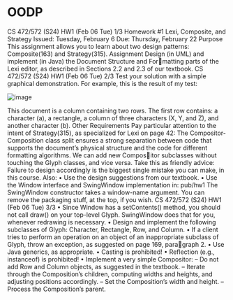 # OODP
CS 472/572 (S24) HW1 (Feb 06 Tue) 1/3
Homework #1 Lexi, Composite, and Strategy
Issued: Tuesday, February 6
Due: Thursday, February 22
Purpose
This assignment allows you to learn about two design patterns: Composite(163)
and Strategy(315).
Assignment
Design (in UML) and implement (in Java) the Document Structure and Formatting parts of the Lexi editor, as described in Sections 2.2 and 2.3 of our
textbook.
CS 472/572 (S24) HW1 (Feb 06 Tue) 2/3
Test your solution with a simple graphical demonstration. For example, this is
the result of my test:

![image](https://github.com/Allyson-Wu/OODP/assets/142470368/682ccfec-6adb-430c-814d-e81a85bd4e28)

This document is a column containing two rows. The first row contains: a
character (a), a rectangle, a column of three characters (X, Y, and Z), and
another character (b).
Other Requirements
Pay particular attention to the intent of Strategy(315), as specialized for Lexi
on page 42:
The Compositor-Composition class split ensures a strong separation
between code that supports the document’s physical structure and the
code for different formatting algorithms. We can add new Compositor subclasses without touching the Glyph classes, and vice versa.
Take this as friendly advice: Failure to design accordingly is the biggest single
mistake you can make, in this course.
Also:
• Use the design suggestions from our textbook.
• Use the Window interface and SwingWindow implementation in:
pub/hw1
The SwingWindow constructor takes a window-name argument. You can
remove the packaging stuff, at the top, if you wish.
CS 472/572 (S24) HW1 (Feb 06 Tue) 3/3
• Since Window has a setContents() method, you should not call draw() on
your top-level Glyph. SwingWindow does that for you, whenever redrawing
is necessary.
• Design and implement the following subclasses of Glyph: Character,
Rectangle, Row, and Column.
• If a client tries to perform an operation on an object of an inappropriate
subclass of Glyph, throw an exception, as suggested on page 169, paragraph 2.
• Use Java generics, as appropriate.
• Casting is prohibited!
• Reflection (e.g., instanceof) is prohibited!
• Implement a very simple Compositor:
– Do not add Row and Column objects, as suggested in the textbook.
– Iterate through the Composition’s children, computing widths and
heights, and adjusting positions accordingly.
– Set the Composition’s width and height.
– Process the Composition’s parent.
